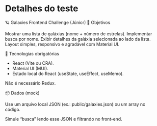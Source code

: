 # Detalhes do teste
🪐 Galaxies Frontend Challenge (Júnior)
🎯 Objetivos

Mostrar uma lista de galáxias (nome + número de estrelas).
Implementar busca por nome.
Exibir detalhes da galáxia selecionada ao lado da lista.
Layout simples, responsivo e agradável com Material UI.

🧩 Tecnologias obrigatórias

- React (Vite ou CRA).
- Material UI (MUI).
- Estado local do React (useState, useEffect, useMemo).

Não é necessário Redux.

📦 Dados (mock)

Use um arquivo local JSON (ex.: public/galaxies.json) ou um array no código.

Simule “busca” lendo esse JSON e filtrando no front-end.